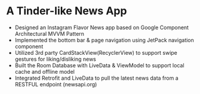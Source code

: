 # A Tinder-like News App
*	Designed an Instagram Flavor News app based on Google Component Architectural MVVM Pattern
*	Implemented the bottom bar & page navigation using JetPack navigation component 
*	Utilized 3rd party CardStackView(RecyclerView) to support swipe gestures for liking/disliking news
*	Built the Room Database with LiveData & ViewModel to support local cache and offline model
*	Integrated Retrofit and LiveData to pull the latest news data from a RESTFUL endpoint  (newsapi.org)
